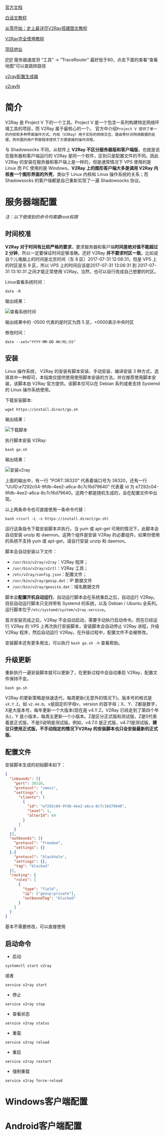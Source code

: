 [官方文档](https://www.v2ray.com/)

[白话文教程](https://toutyrater.github.io/)

[从零开始：史上最详尽V2Ray搭建图文教程](https://www.4spaces.org/digitalocean-build-v2ray-0-1/)

[V2Ray完全使用教程](https://yuan.ga/v2ray-complete-tutorial/)

[项目地址](https://github.com/v2ray/v2ray-core)

[IPIP](https://www.ipip.net/) 服务器速度测 “工具” -> “TraceRouter” 最好低于80，点击下面的查看“查看地图”可以查跳转路径

[v2ray配置生成器](https://intmainreturn0.com/v2ray-config-gen/)

[v2rayN](https://github.com/2dust/v2rayN)

# 简介

V2Ray 是 Project V 下的一个工具。Project V 是一个包含一系列构建特定网络环境工具的项目，而 V2Ray 属于最核心的一个。 官方中介绍`Project V 提供了单一的内核和多种界面操作方式。内核（V2Ray）用于实际的网络交互、路由等针对网络数据的处理，而外围的用户界面程序提供了方便直接的操作流程。`

与 Shadowsocks 不同，从软件上 **V2Ray 不区分服务器版和客户端版**，也就是说在服务器和客户端运行的 V2Ray 是同一个软件，区别只是配置文件的不同。因此 V2Ray 的安装在服务器和客户端上是一样的，但是通常情况下 VPS 使用的是 Linux 而 PC 使用的是 Windows。**V2Ray 上的图形客户端大多是调用 V2Ray 内核套一个图形界面的外壳**，类似于 Linux 内核和 Linux 操作系统的关系；而 Shadowsocks 的客户端都是自己重新实现了一遍 Shadowsocks 协议。

# 服务器端配置

*注：以下使用到的命令均需要root权限*

## 时间校准

**V2Ray 对于时间有比较严格的要求**，要求服务器和客户端**时间差绝对值不能超过 2 分钟**，所以一定要保证时间足够准确。还好 V2Ray **并不要求时区一致**。比如说自个儿电脑上的时间是北京时间（东 8 区）2017-07-31 12:08:31，但是 VPS 上的时区是东 9 区，所以 VPS 上的时间应该是2017-07-31 13:06:31 到 2017-07-31 13:10:31 之间才能正常使用 V2Ray。当然，也可以自行改成自己想要的时区。

Linux查看系统时间：

```shell
date -R
```

输出结果：

![查看系统时间](images/date_r_result.png)

输出结果中的 -0500 代表的是时区为西 5 区，+0000表示中央时区

修改时间：

```shell
date --set="YYYY-MM-DD HH:Mi:SS"
```

## 安装

Linux 操作系统， V2Ray 的安装有脚本安装、手动安装、编译安装 3 种方式，选择其中一种即可，本指南仅提供使用使用脚本安装的方法，并仅推荐使用脚本安装，该脚本由 V2Ray 官方提供。该脚本仅可以在 Debian 系列或者支持 Systemd 的 Linux 操作系统使用。

下载安装脚本:

```shell
wget https://install.direct/go.sh
```

输出结果：

![下载脚本](images/wget_op.png)

执行脚本安装 V2Ray:

```shell
bash go.sh
```

输出结果：

![安装v2ray](images/bash_op.png)

上面的输出中，有一行 "PORT:38320" 代表着端口号为 38320，还有一行 "UUID:e7292c04-9fdb-4ee2-a6ca-8c7c16d79640" 代表着 id 为 e7292c04-9fdb-4ee2-a6ca-8c7c16d79640。这两个都是随机生成的，会在配置文件中出现。

以上两条命令也可直接使用一条命令代替：

```shell
bash <(curl -L -s https://install.direct/go.sh)
```

运行这条指令下载安装脚本并执行。当 yum 或 apt-get 可用的情况下，此脚本会自动安装 unzip 和 daemon。这两个组件是安装 V2Ray 的必要组件。如果你使用的系统不支持 yum 或 apt-get，请自行安装 unzip 和 daemon。

脚本会自动安装以下文件：

- `/usr/bin/v2ray/v2ray`：V2Ray 程序；
- `/usr/bin/v2ray/v2ctl`：V2Ray 工具；
- `/etc/v2ray/config.json`：配置文件；
- `/usr/bin/v2ray/geoip.dat`：IP 数据文件
- `/usr/bin/v2ray/geosite.dat`：域名数据文件

脚本会**配置开机自动运行**。自动运行脚本会在系统重启之后，自动运行 V2Ray。目前自动运行脚本只支持带有 Systemd 的系统，以及 Debian / Ubuntu 全系列。运行脚本位于`/etc/systemd/system/v2ray.service`。

首次安装完成之后，V2Ray 不会自动启动，需要手动执行启动命令。而在已经运行 V2Ray 的 VPS 上再次执行安装脚本，安装脚本会自动停止 V2Ray 进程，升级 V2Ray 程序，然后自动运行 V2Ray。在升级过程中，配置文件不会被修改。

安装脚本还有更多用法，可以执行 `bash go.sh -h` 查看帮助。

## 升级更新

重新执行一遍安装脚本就可以更新了，在更新过程中会自动重启 V2Ray，配置文件保持不变。

```shell
bash go.sh
```

V2Ray 的更新策略是快速迭代，每周更新(无意外的情况下)。版本号的格式是 `vX.Y.Z`，如 `v2.44.0`。v是固定的字母v，version 的首字母；X、Y、Z都是数字，X是大版本号，每年更新一个大版本(现在是 v4.Y.Z，V2Ray 已经走到了第四个年头)，Y 是小版本，每周五更新一个小版本。Z是区分正式版和测试版，Z是0代表着是正式版，不是0说明是测试版。例如，v4.7.0 是正式版，v4.7.1是测试版，**建议只使用正式版，不手动指定的情况下V2Ray 的安装脚本也只会安装最新的正式版**。

## 配置文件

安装脚本生成的初始脚本如下：

```json
{
  "inbounds": [{
    "port": 38320,
    "protocol": "vmess",
    "settings": {
      "clients": [
        {
          "id": "e7292c04-9fdb-4ee2-a6ca-8c7c16d79640",
          "level": 1,
          "alterId": 64
        }
      ]
    }
  }],
  "outbounds": [{
    "protocol": "freedom",
    "settings": {}
  },{
    "protocol": "blackhole",
    "settings": {},
    "tag": "blocked"
  }],
  "routing": {
    "rules": [
      {
        "type": "field",
        "ip": ["geoip:private"],
        "outboundTag": "blocked"
      }
    ]
  }
}
```

基本不需要修改，可以直接使用

## 启动命令

- 启动

```shell
systemctl start v2ray
```

或者

```shell
service v2ray start
```

- 停止

```shell
service v2ray stop
```

- 查看状态

```shell
service v2ray status
```

- 重载

```shell
service v2ray reload
```

- 重启

```shell
service v2ray restart
```

- 强制重载

```shell
service v2ray force-reload
```

# Windows客户端配置

# Android客户端配置
